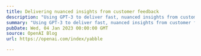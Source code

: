 ```yaml
---
title: Delivering nuanced insights from customer feedback
description: "Using GPT-3 to deliver fast, nuanced insights from customer feedback."
summary: "Using GPT-3 to deliver fast, nuanced insights from customer feedback."
pubDate: Wed, 04 Jan 2023 00:00:00 GMT
source: OpenAI Blog
url: https://openai.com/index/yabble

---
```


